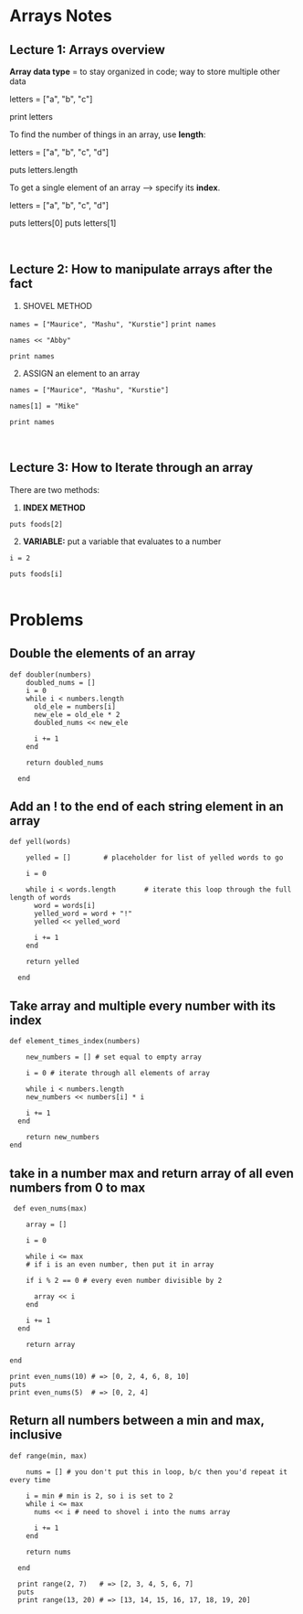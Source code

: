 
# Arrays Notes


## Lecture 1: Arrays overview

<b>Array data type</b> = to stay organized in code; way to store multiple other data

letters = ["a", "b", "c"]

print letters 


To find the number of things in an array, use <b>length</b>:

letters = ["a", "b", "c", "d"]

puts letters.length



To get a single element of an array --> specify its <b>index</b>.

letters = ["a", "b", "c", "d"]

puts letters[0]
puts letters[1]

<br />


## Lecture 2: How to manipulate arrays after the fact

1. SHOVEL METHOD

`names = ["Maurice", "Mashu", "Kurstie"]`
`print names`

`names << "Abby"`

`print names`


2. ASSIGN an element to an array

`names = ["Maurice", "Mashu", "Kurstie"]`

`names[1] = "Mike"`

`print names`

<br />


## Lecture 3: How to Iterate through an array

There are two methods:
1. <b>INDEX METHOD</b>
  
  
  `puts foods[2]`

2. <b>VARIABLE:</b> put a variable that evaluates to a number
  
  
  `i = 2`
  
  
  `puts foods[i]`
<br />
<br />

# Problems

## Double the elements of an array
    def doubler(numbers)
        doubled_nums = []
        i = 0
        while i < numbers.length
          old_ele = numbers[i]
          new_ele = old_ele * 2
          doubled_nums << new_ele

          i += 1
        end

        return doubled_nums

      end

## Add an ! to the end of each string element in an array

    def yell(words)

        yelled = []        # placeholder for list of yelled words to go

        i = 0

        while i < words.length       # iterate this loop through the full length of words
          word = words[i]
          yelled_word = word + "!"
          yelled << yelled_word

          i += 1
        end

        return yelled

      end


## Take array and multiple every number with its index

    def element_times_index(numbers)

        new_numbers = [] # set equal to empty array

        i = 0 # iterate through all elements of array

        while i < numbers.length
        new_numbers << numbers[i] * i

        i += 1
      end

        return new_numbers
    end
 
 
 ## take in a number max and return array of all even numbers from 0 to max
 
     def even_nums(max)

        array = []

        i = 0

        while i <= max
        # if i is an even number, then put it in array

        if i % 2 == 0 # every even number divisible by 2

          array << i
        end

        i += 1
      end

        return array

    end

    print even_nums(10) # => [0, 2, 4, 6, 8, 10]
    puts
    print even_nums(5)  # => [0, 2, 4]


## Return all numbers between a min and max, inclusive

    def range(min, max)

        nums = [] # you don't put this in loop, b/c then you'd repeat it every time

        i = min # min is 2, so i is set to 2
        while i <= max
          nums << i # need to shovel i into the nums array

          i += 1
        end

        return nums

      end

      print range(2, 7)   # => [2, 3, 4, 5, 6, 7]
      puts
      print range(13, 20) # => [13, 14, 15, 16, 17, 18, 19, 20]
  
  


